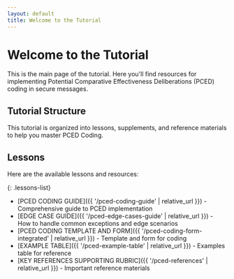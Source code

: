 ```yaml
---
layout: default
title: Welcome to the Tutorial
---
```


# Welcome to the Tutorial

This is the main page of the tutorial. Here you'll find resources for implementing Potential Comparative Effectiveness Deliberations (PCED) coding in secure messages. 

## Tutorial Structure

This tutorial is organized into lessons, supplements, and reference materials to help you master PCED Coding.

## Lessons

Here are the available lessons and resources:

{: .lessons-list}
- [PCED CODING GUIDE]({{ '/pced-coding-guide' | relative_url }}) - Comprehensive guide to PCED implementation
- [EDGE CASE GUIDE]({{ '/pced-edge-cases-guide' | relative_url }}) - How to handle common exceptions and edge scenarios
- [PCED CODING TEMPLATE AND FORM]({{ '/pced-coding-form-integrated' | relative_url }}) - Template and form for coding
- [EXAMPLE TABLE]({{ '/pced-example-table' | relative_url }}) - Examples table for reference
- [KEY REFERENCES SUPPORTING RUBRIC]({{ '/pced-references' | relative_url }}) - Important reference materials